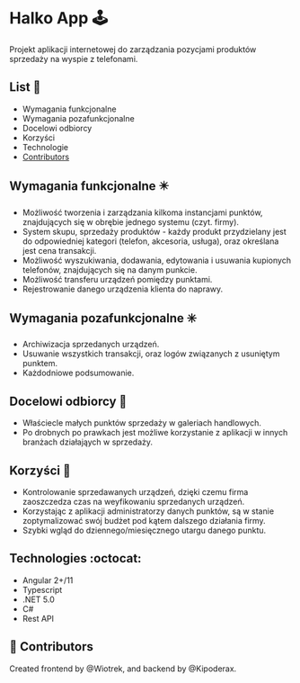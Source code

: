 # Halko App :joystick:
Projekt aplikacji internetowej do zarządzania pozycjami produktów sprzedaży na wyspie z telefonami.

## List :door:
* Wymagania funkcjonalne
* Wymagania pozafunkcjonalne
* Docelowi odbiorcy
* Korzyści
* Technologie
* [Contributors](#Contributors)

## Wymagania funkcjonalne :eight_pointed_black_star:
* Możliwość tworzenia i zarządzania kilkoma instancjami punktów, znajdujących się w obrębie jednego systemu (czyt. firmy).
* System skupu, sprzedaży produktów - każdy produkt przydzielany jest do odpowiedniej kategori (telefon, akcesoria, usługa), oraz określana jest cena transakcji.
* Możliwość wyszukiwania, dodawania, edytowania i usuwania kupionych telefonów, znajdujących się na danym punkcie.
* Możliwość transferu urządzeń pomiędzy punktami.
* Rejestrowanie danego urządzenia klienta do naprawy.

## Wymagania pozafunkcjonalne :eight_spoked_asterisk:
* Archiwizacja sprzedanych urządzeń.
* Usuwanie wszystkich transakcji, oraz logów związanych z usuniętym punktem.
* Każdodniowe podsumowanie.

## Docelowi odbiorcy :book:
* Właściecle małych punktów sprzedaży w galeriach handlowych.
* Po drobnych po prawkach jest możliwe korzystanie z aplikacji w innych branżach działająych w sprzedaży.

## Korzyści :muscle:
* Kontrolowanie sprzedawanych urządzeń, dzięki czemu firma zaoszczedza czas na weyfikowaniu sprzedanych urządzeń.
* Korzystając z aplikacji administratorzy danych punktów, są w stanie zoptymalizować swój budżet pod kątem dalszego działania firmy.
* Szybki wgląd do dziennego/miesięcznego utargu danego punktu.

## Technologies :octocat:
* Angular 2+/11
* Typescript
* .NET 5.0
* C#
* Rest API

## :rocket: Contributors
Created frontend by @Wiotrek, and backend by @Kipoderax.
